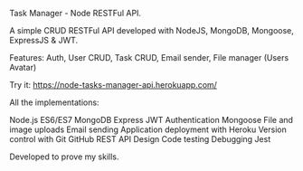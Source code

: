 Task Manager - Node RESTFul API.

A simple CRUD RESTFul API developed with NodeJS, MongoDB, Mongoose, ExpressJS & JWT.

Features: Auth, User CRUD, Task CRUD, Email sender, File manager (Users Avatar)

Try it: https://node-tasks-manager-api.herokuapp.com/

All the implementations: 

Node.js
ES6/ES7
MongoDB
Express
JWT Authentication
Mongoose
File and image uploads
Email sending
Application deployment with Heroku
Version control with Git
GitHub
REST API Design
Code testing
Debugging
Jest

Developed to prove my skills.
